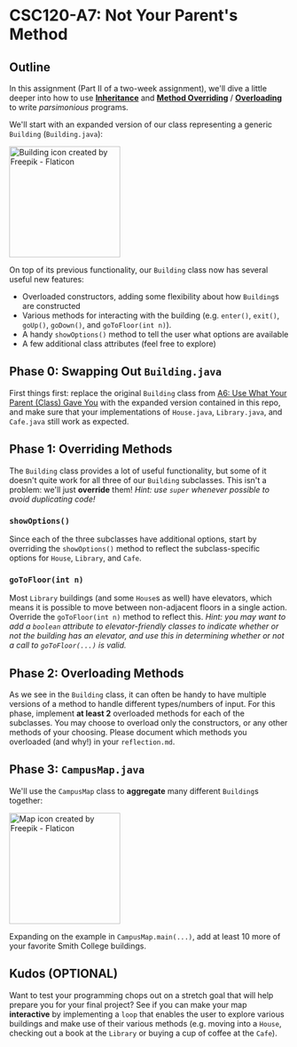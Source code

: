 # CSC120-A7: Not Your Parent's Method

## Outline
In this assignment (Part II of a two-week assignment), we'll dive a little deeper into how to use [**Inheritance**](https://en.wikipedia.org/wiki/Inheritance_(object-oriented_programming)) and [**Method Overriding**](https://en.wikipedia.org/wiki/Method_overriding) / [**Overloading**](https://en.wikipedia.org/wiki/Function_overloading) to write _parsimonious_ programs. 

We'll start with an expanded version of our class representing a generic `Building` (`Building.java`):

<img src="https://cdn-icons-png.flaticon.com/512/3073/3073486.png" alt="Building icon created by Freepik - Flaticon" width="200"/>

On top of its previous functionality, our `Building` class now has several useful new features:
 - Overloaded constructors, adding some flexibility about how `Building`s are constructed
 - Various methods for interacting with the building (e.g. `enter()`, `exit()`, `goUp()`, `goDown()`, and `goToFloor(int n)`).
 - A handy `showOptions()` method to tell the user what options are available
 - A few additional class attributes (feel free to explore) 
 
## Phase 0: Swapping Out `Building.java`
First things first: replace the original `Building` class from [A6: Use What Your Parent (Class) Gave You](https://github.com/jcrouser/CSC120-A6) with the expanded version contained in this repo, and make sure that your implementations of `House.java`, `Library.java`, and `Cafe.java` still work as expected.

## Phase 1: Overriding Methods
The `Building` class provides a lot of useful functionality, but some of it doesn't quite work for all three of our `Building` subclasses. This isn't a problem: we'll just **override** them!  _Hint: use `super` whenever possible to avoid duplicating code!_

### `showOptions()`
Since each of the three subclasses have additional options, start by overriding the `showOptions()` method to reflect the subclass-specific options for `House`, `Library`, and `Cafe`.

### `goToFloor(int n)`
Most `Library` buildings (and some `House`s as well) have elevators, which means it is possible to move between non-adjacent floors in a single action. Override the `goToFloor(int n)` method to reflect this. _Hint: you may want to add a `boolean` attribute to elevator-friendly classes to indicate whether or not the building has an elevator, and use this in determining whether or not a call to `goToFloor(...)` is valid._


## Phase 2: Overloading Methods
As we see in the `Building` class, it can often be handy to have multiple versions of a method to handle different types/numbers of input. For this phase, implement **at least 2** overloaded methods for each of the subclasses. You may choose to overload only the constructors, or any other methods of your choosing. Please document which methods you overloaded (and why!) in your `reflection.md`.

## Phase 3: `CampusMap.java`
We'll use the `CampusMap` class to **aggregate** many different `Building`s together:

<img src="https://cdn-icons-png.flaticon.com/512/2204/2204714.png" alt="Map icon created by Freepik - Flaticon" width="200"/>

Expanding on the example in `CampusMap.main(...)`, add at least 10 more of your favorite Smith College buildings.

## Kudos (OPTIONAL)
Want to test your programming chops out on a stretch goal that will help prepare you for your final project? See if you can make your map **interactive** by implementing a `loop` that enables the user to explore various buildings and make use of their various methods (e.g. moving into a `House`, checking out a book at the `Library` or buying a cup of coffee at the `Cafe`).
